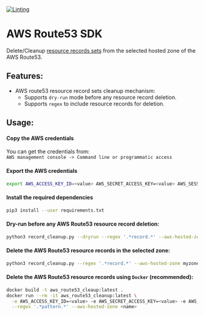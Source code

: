 [![Linting](https://github.com/theodore86/aws-route53/actions/workflows/build-and-publish.yml/badge.svg)](https://github.com/theodore86/aws-route53/actions/workflows/build-and-publish.yml)

# AWS Route53 SDK
Delete/Cleanup [resource records sets](https://docs.aws.amazon.com/Route53/latest/DeveloperGuide/rrsets-working-with.html) from the selected hosted zone of the AWS Route53.

## Features:
- AWS route53 resource record sets cleanup mechanism:
  - Supports `dry-run` mode before any resource record deletion.
  - Supports `regex` to include resource records for deletion.

## Usage:

#### Copy the AWS credentials
You can get the credentials from:  
``AWS management console -> Command line or programmatic access``

#### Export the AWS credentials
```bash
export AWS_ACCESS_KEY_ID=<value> AWS_SECRET_ACCESS_KEY=<value> AWS_SESSION_TOKEN=<value> (`optional-MFA`)
```

#### Install the required dependencies
```bash
pip3 install --user requirements.txt
```

#### Dry-run before any AWS Route53 resource record deletion:
```bash
python3 record_cleanup.py --dryrun --regex '.*record.*' --aws-hosted-zone myzone.test.co
```

#### Delete the AWS Route53 resource records in the selected zone:
```bash
python3 record_cleanup.py --regex '.*record.*' --aws-hosted-zone myzone.test.co
```

#### Delete the AWS Route53 resource records using ``Docker`` (recommended):
```bash
docker build -t aws_route53_cleaup:latest .
docker run --rm -it aws_route53_cleanup:latest \
  -e AWS_ACCESS_KEY_ID=<value> -e AWS_SECRET_ACCESS_KEY=<value> -e AWS_SESSION_TOKEN=<value> \
  --regex '.*pattern.*' --aws-hosted-zone <name>
```
